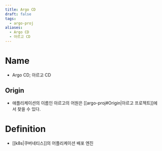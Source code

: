 ```yaml
---
title: Argo CD
draft: false
tags:
  - argo-proj
aliases:
  - Argo CD
  - 아르고 CD
---
```

# Name
- Argo CD; 아르고 CD

## Origin
- 애플리케이션의 이름인 아르고의 어원은 [[argo-proj#Origin|아르고 프로젝트]]에서 찾을 수 있다.


# Definition
- [[k8s|쿠버네티스]]의 어플리케이션 배포 엔진
